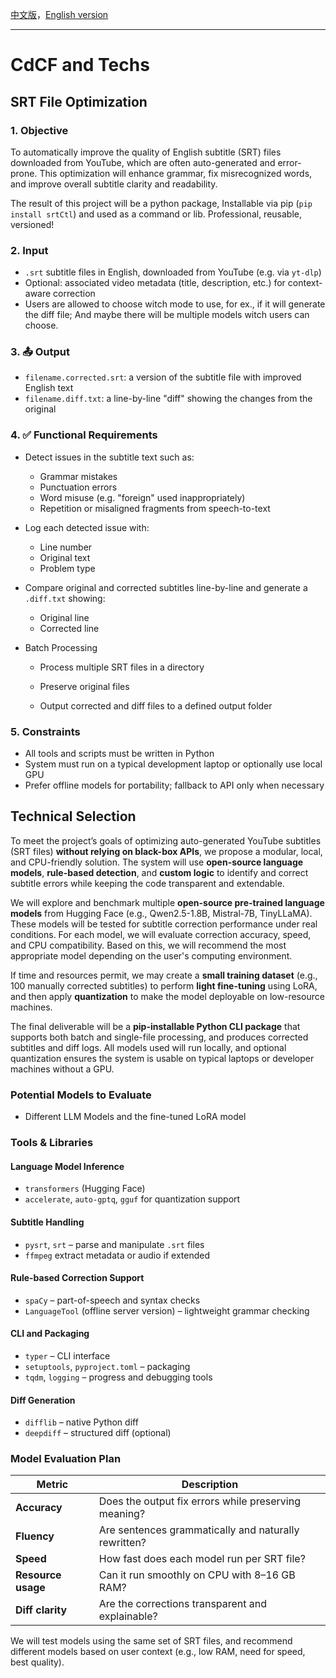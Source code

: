 [中文版](./CDCF&Techs_ZH.md)，[English version](./CDCF&Techs_EN.md)

---

# CdCF and Techs

## SRT File Optimization

### 1. Objective

To automatically improve the quality of English subtitle (SRT) files downloaded from YouTube, which are often auto-generated and error-prone. This optimization will enhance grammar, fix misrecognized words, and improve overall subtitle clarity and readability.

The result of this project will be a python package, Installable via pip (`pip install srtCtl`) and used as a command or lib. Professional, reusable, versioned!

### 2. Input

- `.srt` subtitle files in English, downloaded from YouTube (e.g. via `yt-dlp`)
- Optional: associated video metadata (title, description, etc.) for context-aware correction
- Users are allowed to choose witch mode to use, for ex., if it will generate the diff file; And maybe there will be multiple models witch users can choose.

### 3. 📤 Output

- `filename.corrected.srt`: a version of the subtitle file with improved English text
- `filename.diff.txt`: a line-by-line "diff" showing the changes from the original

### 4. ✅ Functional Requirements

- Detect issues in the subtitle text such as:
  - Grammar mistakes
  - Punctuation errors
  - Word misuse (e.g. "foreign" used inappropriately)
  - Repetition or misaligned fragments from speech-to-text
- Log each detected issue with:
  - Line number
  - Original text
  - Problem type

- Compare original and corrected subtitles line-by-line and generate a `.diff.txt` showing:

  - Original line
  - Corrected line

- Batch Processing

  - Process multiple SRT files in a directory

  - Preserve original files

  - Output corrected and diff files to a defined output folder

### 5. Constraints

- All tools and scripts must be written in Python
- System must run on a typical development laptop or optionally use local GPU
- Prefer offline models for portability; fallback to API only when necessary

## Technical Selection

To meet the project’s goals of optimizing auto-generated YouTube subtitles (SRT files) **without relying on black-box APIs**, we propose a modular, local, and CPU-friendly solution. The system will use **open-source language models**, **rule-based detection**, and **custom logic** to identify and correct subtitle errors while keeping the code transparent and extendable.

We will explore and benchmark multiple **open-source pre-trained language models** from Hugging Face (e.g., Qwen2.5-1.8B, Mistral-7B, TinyLLaMA). These models will be tested for subtitle correction performance under real conditions. For each model, we will evaluate correction accuracy, speed, and CPU compatibility. Based on this, we will recommend the most appropriate model depending on the user's computing environment.

If time and resources permit, we may create a **small training dataset** (e.g., 100 manually corrected subtitles) to perform **light fine-tuning** using LoRA, and then apply **quantization** to make the model deployable on low-resource machines.

The final deliverable will be a **pip-installable Python CLI package** that supports both batch and single-file processing, and produces corrected subtitles and diff logs. All models used will run locally, and optional quantization ensures the system is usable on typical laptops or developer machines without a GPU.

### Potential Models to Evaluate

- Different LLM Models and the fine-tuned LoRA model

### Tools & Libraries

#### Language Model Inference

- `transformers` (Hugging Face)
- `accelerate`, `auto-gptq`, `gguf` for quantization support

#### Subtitle Handling

- `pysrt`, `srt` – parse and manipulate `.srt` files
- `ffmpeg` extract metadata or audio if extended

#### Rule-based Correction Support

- `spaCy` – part-of-speech and syntax checks
- `LanguageTool` (offline server version) – lightweight grammar checking

#### CLI and Packaging

- `typer` – CLI interface
- `setuptools`, `pyproject.toml` – packaging
- `tqdm`, `logging` – progress and debugging tools

#### Diff Generation

- `difflib` – native Python diff
- `deepdiff` – structured diff (optional)

### Model Evaluation Plan

| Metric             | Description                                          |
| ------------------ | ---------------------------------------------------- |
| **Accuracy**       | Does the output fix errors while preserving meaning? |
| **Fluency**        | Are sentences grammatically and naturally rewritten? |
| **Speed**          | How fast does each model run per SRT file?           |
| **Resource usage** | Can it run smoothly on CPU with 8–16 GB RAM?         |
| **Diff clarity**   | Are the corrections transparent and explainable?     |

We will test models using the same set of SRT files, and recommend different models based on user context (e.g., low RAM, need for speed, best quality).